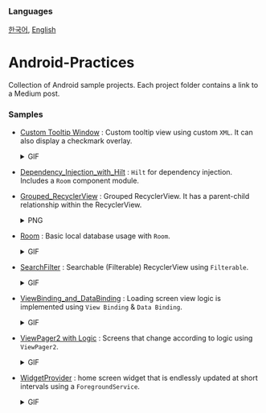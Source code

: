 ### Languages
[한국어](https://github.com/jhj0517/Android-Practices/blob/master/README.md),  [English](https://github.com/jhj0517/Android-Practices/blob/master/README_en.md)

# Android-Practices
Collection of Android sample projects. Each project folder contains a link to a Medium post.

### Samples
- [Custom Tooltip Window](https://github.com/jhj0517/Android-Practices/tree/master/Custom_ToolTip_Window) : Custom tooltip view using custom `XML`. It can also display a checkmark overlay.
  <details> <summary>GIF</summary> 
    
  ![demo2](https://github.com/jhj0517/Android-Practices/assets/97279763/c1d931b1-1ae3-4ac8-9872-ac6e6a1ff6a2)

  </details>
  
- [Dependency_Injection_with_Hilt](https://github.com/jhj0517/Android-Practices/tree/master/Dependency_Injection_with_Hilt) : `Hilt` for dependency injection. Includes a `Room` component module.
- [Grouped_RecyclerView](https://github.com/jhj0517/Android-Practices/tree/master/Grouped_RecyclerView) : Grouped RecyclerView. It has a parent-child relationship within the RecyclerView.
  <details> <summary>PNG</summary> 
    
  ![demo2](https://github.com/jhj0517/Android-Practices/assets/97279763/5dd7b66e-6ec7-40f5-a9a1-05a04bb3d162)

  </details>
  
- [Room](https://github.com/jhj0517/Android-Practices/tree/master/Room) : Basic local database usage with `Room`.
  <details> <summary>GIF</summary> 
    
  ![demo](https://github.com/jhj0517/Android-Practices/assets/97279763/89303c03-275c-4dd6-b4c9-a06a7840780c)

  </details>

- [SearchFilter](https://github.com/jhj0517/Android-Practices/tree/master/SearchFilter) : Searchable (Filterable) RecyclerView using `Filterable`.
  <details> <summary>GIF</summary> 
    
  ![demo](https://github.com/jhj0517/Android-Practices/assets/97279763/32061eec-dc57-45b7-9fb5-931ebbecba09)

  </details>

- [ViewBinding_and_DataBinding](https://github.com/jhj0517/Android-Practices/tree/master/ViewBinding_and_DataBinding) : Loading screen view logic is implemented using `View Binding` & `Data Binding`.
  <details> <summary>GIF</summary> 
    
  ![demo](https://github.com/jhj0517/Android-Practices/assets/97279763/3d7f64e1-c8cc-4a32-ba22-c0ff1faaea1c)

  </details>

- [ViewPager2 with Logic](https://github.com/jhj0517/Android-Practices/tree/master/ViewPager2%20with%20Logic) : Screens that change according to logic using `ViewPager2`.
  <details> <summary>GIF</summary> 
    
  ![demo](https://github.com/jhj0517/Android-Practices/assets/97279763/5ee37104-099f-4383-a498-42b2ae7e4f4d)

  </details>

- [WidgetProvider](https://github.com/jhj0517/Android-Practices/tree/master/WidgetProvider) : home screen widget that is endlessly updated at short intervals using a `ForegroundService`.
  <details> <summary>GIF</summary> 
    
  ![ForegroundService2](https://github.com/jhj0517/Android-Practices/assets/97279763/7bfb1838-b619-47ca-8774-c923c1564283)

  </details>



